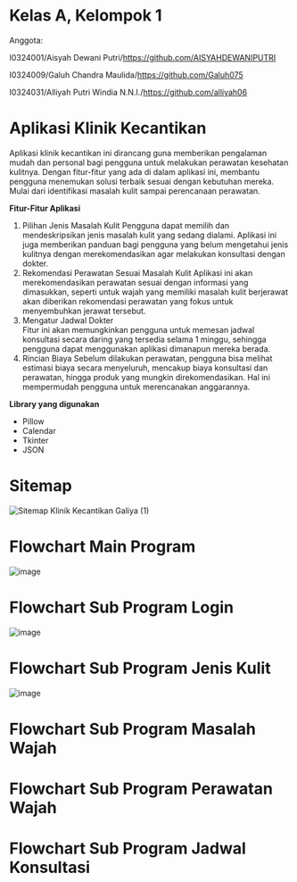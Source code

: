 # Kelas A, Kelompok 1

Anggota:

I0324001/Aisyah Dewani Putri/https://github.com/AISYAHDEWANIPUTRI

I0324009/Galuh Chandra Maulida/https://github.com/Galuh075

I0324031/Alliyah Putri Windia N.N.I./https://github.com/alliyah06

# Aplikasi Klinik Kecantikan
Aplikasi klinik kecantikan ini dirancang guna memberikan pengalaman mudah dan personal bagi pengguna untuk melakukan perawatan kesehatan kulitnya. Dengan fitur-fitur yang ada di dalam aplikasi ini, membantu pengguna menemukan solusi terbaik sesuai dengan kebutuhan mereka. Mulai dari identifikasi masalah kulit sampai perencanaan perawatan.  

**Fitur-Fitur Aplikasi**  
1. Pilihan Jenis Masalah Kulit
Pengguna dapat memilih dan mendeskripsikan jenis masalah kulit yang sedang dialami. Aplikasi ini juga memberikan panduan bagi pengguna yang belum mengetahui jenis kulitnya dengan merekomendasikan agar melakukan konsultasi dengan dokter.  
2. Rekomendasi Perawatan Sesuai Masalah Kulit
Aplikasi ini akan merekomendasikan perawatan sesuai dengan informasi yang dimasukkan, seperti untuk wajah yang memiliki masalah kulit berjerawat akan diberikan rekomendasi perawatan yang fokus untuk menyembuhkan jerawat tersebut.  
3. Mengatur Jadwal Dokter  
Fitur ini akan memungkinkan pengguna untuk memesan jadwal konsultasi secara daring yang tersedia selama 1 minggu, sehingga pengguna dapat menggunakan aplikasi dimanapun mereka berada.  
4. Rincian Biaya
Sebelum dilakukan perawatan, pengguna bisa melihat estimasi biaya secara menyeluruh, mencakup biaya konsultasi dan perawatan, hingga produk yang mungkin direkomendasikan. Hal ini mempermudah pengguna untuk merencanakan anggarannya.  

**Library yang digunakan**  
- Pillow
- Calendar
- Tkinter
- JSON

 

# Sitemap 
![Sitemap Klinik Kecantikan Galiya (1)](https://github.com/user-attachments/assets/22389613-a8cb-49b2-a7f5-0f129d040849)


# Flowchart Main Program
![image](https://github.com/user-attachments/assets/44ae4587-608c-492a-bdca-3420443989af)


# Flowchart Sub Program Login
![image](https://github.com/user-attachments/assets/e1c716c0-223f-4848-b261-99f94ced4e0c)

# Flowchart Sub Program Jenis Kulit
![image](https://github.com/user-attachments/assets/2e7be2c6-2a95-406b-aef4-d83923bc061c)

# Flowchart Sub Program Masalah Wajah

# Flowchart Sub Program Perawatan Wajah
# Flowchart Sub Program Jadwal Konsultasi





